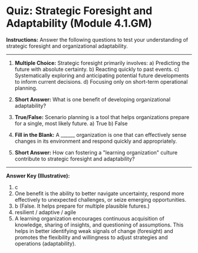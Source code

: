 
# Quiz: Strategic Foresight and Adaptability (Module 4.1.GM)

**Instructions:** Answer the following questions to test your understanding of strategic foresight and organizational adaptability.

---

1.  **Multiple Choice:** Strategic foresight primarily involves:
    a) Predicting the future with absolute certainty.
    b) Reacting quickly to past events.
    c) Systematically exploring and anticipating potential future developments to inform current decisions.
    d) Focusing only on short-term operational planning.

2.  **Short Answer:** What is one benefit of developing organizational adaptability?

3.  **True/False:** Scenario planning is a tool that helps organizations prepare for a single, most likely future.
    a) True
    b) False

4.  **Fill in the Blank:** A ______ organization is one that can effectively sense changes in its environment and respond quickly and appropriately.

5.  **Short Answer:** How can fostering a "learning organization" culture contribute to strategic foresight and adaptability?

---
**Answer Key (Illustrative):**
1.  c
2.  One benefit is the ability to better navigate uncertainty, respond more effectively to unexpected challenges, or seize emerging opportunities.
3.  b (False. It helps prepare for multiple plausible futures.)
4.  resilient / adaptive / agile
5.  A learning organization encourages continuous acquisition of knowledge, sharing of insights, and questioning of assumptions. This helps in better identifying weak signals of change (foresight) and promotes the flexibility and willingness to adjust strategies and operations (adaptability).
